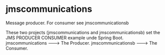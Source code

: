 # jmscommunications
Message producer. For consumer see jmscommunicationsb

These two projects (jmscommunications and jmscommunicationsb) set the JMS PRODUCER CONSUMER example unde Spring Boot.
jmscommunications ---> The Producer.
jmscommunicationsb ---> The Consumer.
